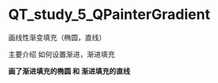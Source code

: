 QT_study_5_QPainterGradient
===========================

画线性渐变填充（椭圆，直线）

主要介绍 如何设置渐进，渐进填充

**画了渐进填充的椭圆 和 渐进填充的直线**
